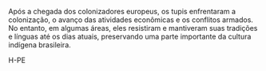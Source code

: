 Após a chegada dos colonizadores europeus, os tupis enfrentaram a colonização, o avanço das atividades econômicas e os conflitos armados. No entanto, em algumas áreas, eles resistiram e mantiveram suas tradições e línguas até os dias atuais, preservando uma parte importante da cultura indígena brasileira.


H-PE